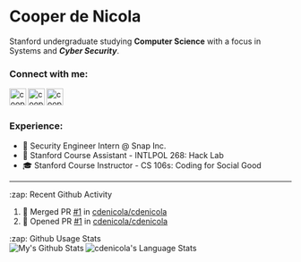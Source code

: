 # Cooper de Nicola
Stanford undergraduate studying **Computer Science** with a focus in Systems and ***Cyber Security***. 

### Connect with me:
[<img align="left" alt="cooperdenicola | LinkedIn" width="30px" src="https://cdn.jsdelivr.net/npm/simple-icons@v3/icons/linkedin.svg"/>][linkedin]
[<img align="left" alt="cooperdenicola | LinkedIn" width="30px" src="https://cdn.jsdelivr.net/npm/simple-icons@v3/icons/github.svg"/>][github]
[<img align="left" alt="cooperdenicola | LinkedIn" width="30px" src="https://cdn.jsdelivr.net/npm/simple-icons@v3/icons/gmail.svg"/>][email]

</br>
</br>

### Experience:
- 👻 Security Engineer Intern @ Snap Inc.
- 🌲 Stanford Course Assistant - INTLPOL 268: Hack Lab 
- 🎓 Stanford Course Instructor - CS 106s: Coding for Social Good

---

<summary>:zap: Recent Github Activity</summary>
  
<!--START_SECTION:activity-->
1. 🎉 Merged PR [#1](https://github.com//cdenicola/cdenicola/pull/1) in [cdenicola/cdenicola](https://github.com//cdenicola/cdenicola)
2. 💪 Opened PR [#1](https://github.com//cdenicola/cdenicola/pull/1) in [cdenicola/cdenicola](https://github.com//cdenicola/cdenicola)
<!--END_SECTION:activity-->


<summary>:zap: Github Usage Stats</summary>
<a href="#">
<img align="left" alt="My's Github Stats" src="https://github-readme-stats.vercel.app/api?username=cdenicola&show_icons=true?count_private=true" />
</a>
<a href="#"> 
<img align="left" alt="cdenicola's Language Stats" src="https://github-readme-stats.vercel.app/api/top-langs/?username=cdenicola">
</a>


[github]: https://github.com/cdenicola
[linkedin]: https://www.linkedin.com/in/cooperdenicola/
[email]: mailto:cdenicol@stanford.edu
